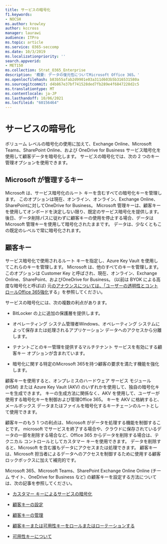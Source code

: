 ```yaml
---
title: サービスの暗号化
f1.keywords:
- NOCSH
ms.author: krowley
author: kccross
manager: laurawi
audience: ITPro
ms.topic: article
ms.service: O365-seccomp
ms.date: 10/3/2019
ms.localizationpriority: ''
search.appverid:
- MET150
ms.collection: Strat_O365_Enterprise
description: '概要: データの復元性についてMicrosoft Office 365。'
ms.openlocfilehash: b83b55afab2d9901e03a311d603b5b316531580a
ms.sourcegitcommit: d4b867e37bf741528ded7fb289e4f6847228d2c5
ms.translationtype: MT
ms.contentlocale: ja-JP
ms.lasthandoff: 10/06/2021
ms.locfileid: "60156464"
---
```

# <a name="service-encryption"></a>サービスの暗号化

ボリューム レベルの暗号化の使用に加えて、Exchange Online、Microsoft Teams、SharePoint Online、および OneDrive for Business サービス暗号化を使用して顧客データを暗号化します。 サービスの暗号化では、次の 2 つのキー管理オプションを使用できます。

## <a name="microsoft-managed-keys"></a>Microsoft が管理するキー
Microsoft は、サービス暗号化のルート キーを含むすべての暗号化キーを管理します。 このオプションは現在、オンライン、オンライン、Exchange Online、SharePointに対してOneDrive for Business。 Microsoft 管理キーは、顧客キーを使用してオンボードを決定しない限り、既定のサービス暗号化を提供します。 後日、データ削除パスに従わずに顧客キーの使用を停止する場合、データは Microsoft 管理キーを使用して暗号化されたままです。 データは、少なくともこの既定のレベルで常に暗号化されます。 

## <a name="customer-key"></a>顧客キー
サービス暗号化で使用されるルート キーを指定し、Azure Key Vault を使用してこれらのキーを管理します。 Microsoft は、他のすべてのキーを管理します。 このオプションは Customer Key と呼ばされ、現在、オンライン、Exchange Online、SharePoint、およびOneDrive for Business。 (以前は BYOK による高度な暗号化と呼ばば) 元[のアナウンスについては、「ユーザーの透明性とコントロールOffice 365強化](https://blogs.office.com/2015/04/21/enhancing-transparency-and-control-for-office-365-customers/)する」を参照してください。

サービスの暗号化には、次の複数の利点があります。

- BitLocker の上に追加の保護層を提供します。

- オペレーティング システム管理者Windows、オペレーティング システムによって保存または処理されるアプリケーション データへのアクセスから分離します。

- テナントごとのキー管理を提供するマルチテナント サービスを有効にする顧客キー オプションが含まれています。

- 暗号化に関する特定のMicrosoft 365を持つ顧客の要求を満たす機能を強化します。

顧客キーを使用すると、オンプレミスのハードウェア サービス モジュール (HSM) または Azure Key Vault (AKV) のいずれかを使用して、独自の暗号化キーを生成できます。 キーの生成方法に関係なく、AKV を使用して、ユーザーが使用する暗号化キーを制御および管理Office 365。 キーを AKV に格納すると、メールボックス データまたはファイルを暗号化するキーチェーンのルートとして使用できます。

顧客キーのもう 1 つの利点は、Microsoft がデータを処理する機能を制御することです。 microsoft でサービスを終了する場合や、クラウドに保存されているデータの一部を削除する場合など、Office 365 からデータを削除する場合は、テクニカル コントロールとしてカスタマー キーを使用できます。 データを削除すると、Microsoft を含む誰もデータにアクセスまたは処理できます。 顧客キーは、Microsoft 担当者によるデータへのアクセスを制御するために使用する顧客ロックボックスに加えて補完的です。

Microsoft 365、Microsoft Teams、SharePoint Exchange Online Online (チーム サイト、OneDrive for Business など) の顧客キーを設定する方法については、次の記事を参照してください。

- [カスタマー キーによるサービスの暗号化](customer-key-overview.md)

- [顧客キーの設定](customer-key-set-up.md)

- [顧客キーの管理](customer-key-manage.md)

- [顧客キーまたは可用性キーをロールまたはローテーションする](customer-key-availability-key-roll.md)

- [可用性キーについて](customer-key-availability-key-understand.md)

